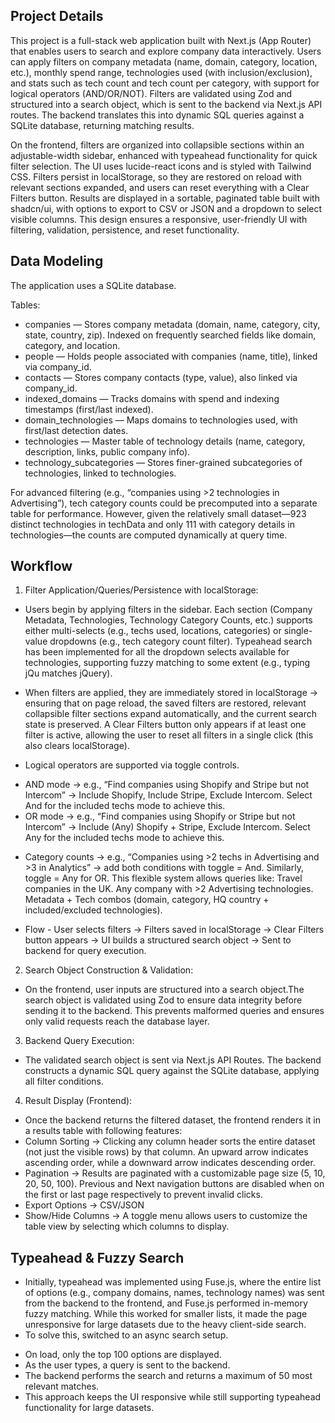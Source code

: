 ## Project Details
This project is a full-stack web application built with Next.js (App Router) that enables users to search and explore company data interactively. Users can apply filters on company metadata (name, domain, category, location, etc.), monthly spend range, technologies used (with inclusion/exclusion), and stats such as tech count and tech count per category, with support for logical operators (AND/OR/NOT). Filters are validated using Zod and structured into a search object, which is sent to the backend via Next.js API routes. The backend translates this into dynamic SQL queries against a SQLite database, returning matching results.

On the frontend, filters are organized into collapsible sections within an adjustable-width sidebar, enhanced with typeahead functionality for quick filter selection. The UI uses lucide-react icons and is styled with Tailwind CSS. Filters persist in localStorage, so they are restored on reload with relevant sections expanded, and users can reset everything with a Clear Filters button. Results are displayed in a sortable, paginated table built with shadcn/ui, with options to export to CSV or JSON and a dropdown to select visible columns. This design ensures a responsive, user-friendly UI with filtering, validation, persistence, and reset functionality.

## Data Modeling

The application uses a SQLite database.

Tables:
* companies — Stores company metadata (domain, name, category, city, state, country, zip). Indexed on frequently searched fields like domain, category, and location.
* people — Holds people associated with companies (name, title), linked via company_id.
* contacts — Stores company contacts (type, value), also linked via company_id.
* indexed_domains — Tracks domains with spend and indexing timestamps (first/last indexed).
* domain_technologies — Maps domains to technologies used, with first/last detection dates.
* technologies — Master table of technology details (name, category, description, links, public company info).
* technology_subcategories — Stores finer-grained subcategories of technologies, linked to technologies.

For advanced filtering (e.g., “companies using >2 technologies in Advertising”), tech category counts could be precomputed into a separate table for performance. However, given the relatively small dataset—923 distinct technologies in techData and only 111 with category details in technologies—the counts are computed dynamically at query time.

## Workflow

1. Filter Application/Queries/Persistence with localStorage:

* Users begin by applying filters in the sidebar. Each section (Company Metadata, Technologies, Technology Category Counts, etc.) supports either multi-selects (e.g., techs used, locations, categories) or single-value dropdowns (e.g., tech category count filter). Typeahead search has been implemented for all the dropdown selects available for technologies, supporting fuzzy matching to some extent (e.g., typing jQu matches jQuery).
* When filters are applied, they are immediately stored in localStorage → ensuring that on page reload, the saved filters are restored, relevant collapsible filter sections expand automatically, and the current search state is preserved. A Clear Filters button only appears if at least one filter is active, allowing the user to reset all filters in a single click (this also clears localStorage).

* Logical operators are supported via toggle controls.
- AND mode → e.g., “Find companies using Shopify and Stripe but not Intercom” → Include Shopify, Include Stripe, Exclude Intercom. Select And for the included techs mode to achieve this.
- OR mode → e.g., “Find companies using Shopify or Stripe but not Intercom” → Include (Any) Shopify + Stripe, Exclude Intercom. 
Select Any for the included techs mode to achieve this.

* Category counts → e.g., “Companies using >2 techs in Advertising and >3 in Analytics” → add both conditions with toggle = And. Similarly, toggle = Any for OR.
This flexible system allows queries like:
Travel companies in the UK.
Any company with >2 Advertising technologies.
Metadata + Tech combos (domain, category, HQ country + included/excluded technologies).

* Flow - User selects filters → Filters saved in localStorage → Clear Filters button appears → UI builds a structured search object → Sent to backend for query execution.

2. Search Object Construction & Validation:

* On the frontend, user inputs are structured into a search object.The search object is validated using Zod to ensure data integrity before sending it to the backend.
This prevents malformed queries and ensures only valid requests reach the database layer.

3. Backend Query Execution:

* The validated search object is sent via Next.js API Routes. The backend constructs a dynamic SQL query against the SQLite database, applying all filter conditions.

4. Result Display (Frontend):

* Once the backend returns the filtered dataset, the frontend renders it in a results table with following features:
* Column Sorting → Clicking any column header sorts the entire dataset (not just the visible rows) by that column. An upward arrow indicates ascending order, while a downward arrow indicates descending order.
* Pagination → Results are paginated with a customizable page size (5, 10, 20, 50, 100). Previous and Next navigation buttons are disabled when on the first or last page respectively to prevent invalid clicks.
* Export Options → CSV/JSON
* Show/Hide Columns → A toggle menu allows users to customize the table view by selecting which columns to display.

## Typeahead & Fuzzy Search

* Initially, typeahead was implemented using Fuse.js, where the entire list of options (e.g., company domains, names, technology names) was sent from the backend to the frontend, and Fuse.js performed in-memory fuzzy matching. While this worked for smaller lists, it made the page unresponsive for large datasets due to the heavy client-side search.
* To solve this, switched to an async search setup.
- On load, only the top 100 options are displayed.
- As the user types, a query is sent to the backend.
- The backend performs the search and returns a maximum of 50 most relevant matches.
- This approach keeps the UI responsive while still supporting typeahead functionality for large datasets.